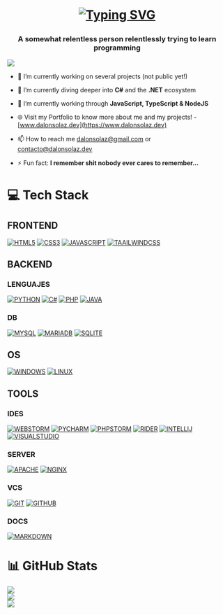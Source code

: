 <h1 align="center">
  <a href="https://github.com/GyllenhaalSP">
    <img src="https://readme-typing-svg.demolab.com?font=JetBrains+Mono&duration=2500&pause=500&center=true&vCenter=true&random=false&width=500&lines=%C2%A1Buenas!+Soy+Daniel+%F0%9F%91%8B;Estudiante+de+DAW+%F0%9F%8E%93;Apasionado+de+la+programaci%C3%B3n+%F0%9F%A4%AA;C%23+%E2%9D%A4%EF%B8%8F" alt="Typing SVG" />
  </a>
</p>
<h3 align="center">A somewhat relentless person relentlessly trying to learn programming</h3>

![](https://visitcount.itsvg.in/api?id=GyllenhaalSP&icon=0&color=1)

- 🔭 I’m currently working on several projects (not public yet!)

- 🌱 I’m currently diving deeper into **C#** and the **.NET** ecosystem

- 🌱 I’m currently working through **JavaScript, TypeScript & NodeJS**

- 🌐 Visit my Portfolio to know more about me and my projects! - [www.dalonsolaz.dev](https://www.dalonsolaz.dev)

- 📫 How to reach me [dalonsolaz@gmail.com](dalonsolaz@gmail.com) or [contacto@dalonsolaz.dev](contacto@dalonsolaz.dev)

- ⚡ Fun fact: **I remember shit nobody ever cares to remember...**

# 💻 Tech Stack
## FRONTEND
[![HTML5](https://img.shields.io/badge/html5-%23E34F26.svg?style=for-the-badge&logo=html5&logoColor=white)](https://html.spec.whatwg.org/multipage/)
[![CSS3](https://img.shields.io/badge/css3-%231572B6.svg?style=for-the-badge&logo=css3&logoColor=white)](https://developer.mozilla.org/es/docs/Web/CSS)
[![JAVASCRIPT](https://img.shields.io/badge/JavaScript%20-%20black?style=for-the-badge&logo=javascript&logoColor=black&labelColor=%23F7DF1E&color=%23F7DF1E)](https://ecma-international.org/publications-and-standards/standards/ecma-262/)
[![TAAILWINDCSS](https://img.shields.io/badge/TailwindCSS-%2306B6D4?style=for-the-badge&logo=tailwindcss&logoColor=%23000)]([https://getbootstrap.com/docs/5.2/about/brand/](https://tailwindcss.com))

## BACKEND
### LENGUAJES
[![PYTHON](https://img.shields.io/badge/python-3670A0?style=for-the-badge&logo=python&logoColor=ffdd54)](https://www.python.org/)
[![C#](https://img.shields.io/badge/C%23-%20%23512BD4?style=for-the-badge&logo=csharp&logoColor=white)](https://learn.microsoft.com/en-us/dotnet/csharp/)
[![PHP](https://img.shields.io/badge/PHP-%23777BB4?style=for-the-badge&logo=php&logoColor=white)](https://www.php.net)
[![JAVA](https://img.shields.io/badge/java-%23ED8B00.svg?style=for-the-badge&logo=java&logoColor=white)](https://www.oracle.com/java/)

### DB
[![MYSQL](https://img.shields.io/badge/MySQL-%234479A1.svg?style=for-the-badge&logo=mysql&logoColor=white)](https://www.mysql.com/)
[![MARIADB](https://img.shields.io/badge/MariaDB-%23003545.svg?style=for-the-badge&logo=mariadb&logoColor=white)](https://mariadb.org/)
[![SQLITE](https://img.shields.io/badge/SQLite-%23003B57.svg?style=for-the-badge&logo=sqlite&logoColor=white)](https://www.sqlite.org)

## OS
[![WINDOWS](https://img.shields.io/badge/Windows%20-%20%230078D4?style=for-the-badge&logo=windows&logoColor=white)](https://windows.microsoft.com/)
[![LINUX](https://img.shields.io/badge/Linux-FCC624?style=for-the-badge&logo=linux&logoColor=black)](https://www.linux.org/)

## TOOLS
### IDES
[![WEBSTORM](https://img.shields.io/badge/WebStorm-000000?style=for-the-badge&logo=WebStorm&logoColor=white)](https://www.jetbrains.com/es-es/webstorm/)
[![PYCHARM](https://img.shields.io/badge/PyCharm-000000?style=for-the-badge&logo=pycharm&logoColor=white)](https://www.jetbrains.com/es-es/pycharm/)
[![PHPSTORM](https://img.shields.io/badge/-PHPStorm-181717?style=for-the-badge&logo=phpstorm&logoColor=white)](https://www.jetbrains.com/phpstorm/)
[![RIDER](https://img.shields.io/badge/Rider-000000?style=for-the-badge&logo=rider&logoColor=white)](https://www.jetbrains.com/es-es/rider/)
[![INTELLIJ](https://img.shields.io/badge/Intellij%20Idea-000000?style=for-the-badge&logo=intellijidea&logoColor=white)](https://www.jetbrains.com/es-es/idea/)
[![VISUALSTUDIO](https://img.shields.io/badge/Visual%20Studio-%20%235C2D91?style=for-the-badge&logo=visualstudio&logoColor=white)](https://visualstudio.microsoft.com/es/)

### SERVER
[![APACHE](https://img.shields.io/badge/apache-%23D42029.svg?style=for-the-badge&logo=apache&logoColor=white)](https://httpd.apache.org)
[![NGINX](https://img.shields.io/badge/NGINX-%23009639?style=for-the-badge&logo=nginx&cacheSeconds=3600)](https://www.nginx.com)

### VCS
[![GIT](https://img.shields.io/badge/git-%23F05033.svg?style=for-the-badge&logo=git&logoColor=white)](https://git-scm.com)
[![GITHUB](https://img.shields.io/badge/github-%23121011.svg?style=for-the-badge&logo=github&logoColor=white)](https://github.com)

### DOCS
[![MARKDOWN](https://img.shields.io/badge/markdown-%23000000.svg?style=for-the-badge&logo=markdown&logoColor=white)](https://markdown.es)


# 📊 GitHub Stats
![](https://github-readme-stats.vercel.app/api?username=GyllenhaalSP&show_icons=true&theme=onedark&show=reviews,discussions_started,discussions_answered,prs_merged,prs_merged_percentage)<br />
![](https://github-readme-streak-stats.herokuapp.com/?user=GyllenhaalSP&theme=onedark&hide_border=false)<br/>
![](https://github-readme-stats.vercel.app/api/top-langs/?username=GyllenhaalSP&theme=onedark&hide_border=false&include_all_commits=true&count_private=false&layout=compact)

